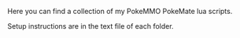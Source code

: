Here you can find a collection of my PokeMMO PokeMate lua scripts.

Setup instructions are in the text file of each folder.
